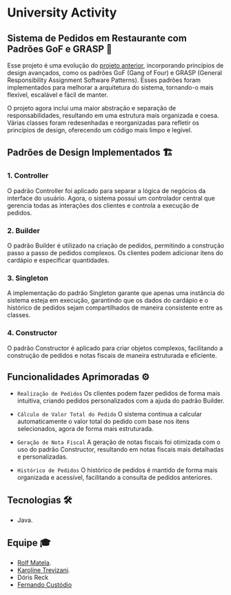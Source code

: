 # University Activity

## Sistema de Pedidos em Restaurante com Padrões GoF e GRASP 🍴

Esse projeto é uma evolução do [projeto anterior](https://github.com/roollf/restaurante-order-system), incorporando princípios de design avançados, como os padrões GoF (Gang of Four) e GRASP (General Responsibility Assignment Software Patterns). Esses padrões foram implementados para melhorar a arquitetura do sistema, tornando-o mais flexível, escalável e fácil de manter.

O projeto agora inclui uma maior abstração e separação de responsabilidades, resultando em uma estrutura mais organizada e coesa. Várias classes foram redesenhadas e reorganizadas para refletir os princípios de design, oferecendo um código mais limpo e legível.

## Padrões de Design Implementados 🏗️

### 1. Controller
O padrão Controller foi aplicado para separar a lógica de negócios da interface do usuário. Agora, o sistema possui um controlador central que gerencia todas as interações dos clientes e controla a execução de pedidos.

### 2. Builder
O padrão Builder é utilizado na criação de pedidos, permitindo a construção passo a passo de pedidos complexos. Os clientes podem adicionar itens do cardápio e especificar quantidades.

### 3. Singleton
A implementação do padrão Singleton garante que apenas uma instância do sistema esteja em execução, garantindo que os dados do cardápio e o histórico de pedidos sejam compartilhados de maneira consistente entre as classes.

### 4. Constructor
O padrão Constructor é aplicado para criar objetos complexos, facilitando a construção de pedidos e notas fiscais de maneira estruturada e eficiente.

## Funcionalidades Aprimoradas ⚙️

- `Realização de Pedidos` Os clientes podem fazer pedidos de forma mais intuitiva, criando pedidos personalizados com a ajuda do padrão Builder.

- `Cálculo de Valor Total do Pedido` O sistema continua a calcular automaticamente o valor total do pedido com base nos itens selecionados, agora de forma mais estruturada.

- `Geração de Nota Fiscal` A geração de notas fiscais foi otimizada com o uso do padrão Constructor, resultando em notas fiscais mais detalhadas e personalizadas.

- `Histórico de Pedidos` O histórico de pedidos é mantido de forma mais organizada e acessível, facilitando a consulta de pedidos anteriores.

## Tecnologias 🛠

- Java.

## Equipe 🎓

- [Rolf Matela](https://github.com/roollf).
- [Karoline Trevizani](https://github.com/KarolTrevizani).
- Dóris Reck
- [Fernando Custódio](https://github.com/Fcsla)
